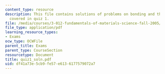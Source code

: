 ```yaml
---
content_type: resource
description: This file contains solutions of problems on bonding and thermodynamics
  covered in quiz 1.
file: /media/courses/3-012-fundamentals-of-materials-science-fall-2005/df41a73e5cb9fe57e6136177579072a7_quiz1_soln.pdf
file_type: application/pdf
learning_resource_types:
- Exams
ocw_type: OCWFile
parent_title: Exams
parent_type: CourseSection
resourcetype: Document
title: quiz1_soln.pdf
uid: df41a73e-5cb9-fe57-e613-6177579072a7
---
```

